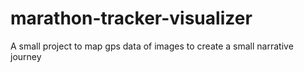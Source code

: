 # marathon-tracker-visualizer

A small project to map gps data of images to create a small narrative journey